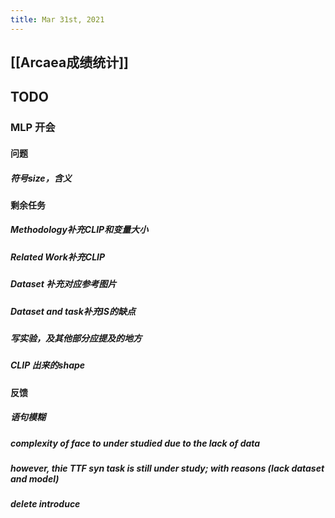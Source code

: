 ```yaml
---
title: Mar 31st, 2021
---
```


## [[Arcaea成绩统计]]
## TODO
### MLP 开会
#### 问题
##### 符号size，含义
#### 剩余任务
##### Methodology补充CLIP和变量大小
##### Related Work补充CLIP
##### Dataset 补充对应参考图片
##### Dataset and task补充IS的缺点
##### 写实验，及其他部分应提及的地方
##### CLIP 出来的shape
#### 反馈
##### 语句模糊
##### complexity of face to under studied due to the lack of data
##### however, thie TTF syn task is still under study; with reasons (lack dataset and model)
##### delete introduce
######
